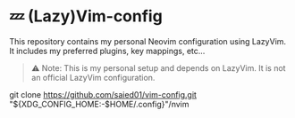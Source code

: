 # 💤 (Lazy)Vim-config

This repository contains my personal Neovim configuration using LazyVim.  
It includes my preferred plugins, key mappings, etc...

> ⚠️ Note: This is my personal setup and depends on LazyVim. It is not an official LazyVim configuration.

git clone https://github.com/saied01/vim-config.git "${XDG_CONFIG_HOME:-$HOME/.config}"/nvim
